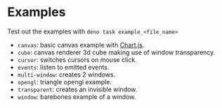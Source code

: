 # Examples

Test out the examples with `deno task example_<file_name>`

- `canvas`: basic canvas example with [Chart.js](https://www.chartjs.org/).
- `cube`: canvas renderer 3d cube making use of window transparency.
- `cursor`: switches cursors on mouse click.
- `events`: listen to emitted events.
- `multi-window`: creates 2 windows.
- `opengl`: triangle opengl example.
- `transparent`: creates an invisible window.
- `window`: barebones example of a window.
